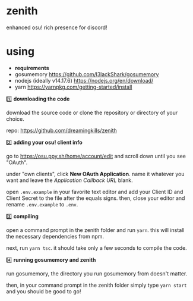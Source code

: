 # zenith

enhanced osu! rich presence for discord!

# using

- **requirements**
- gosumemory https://github.com/l3lackShark/gosumemory
- nodejs (ideally v14.17.6) https://nodejs.org/en/download/
- yarn https://yarnpkg.com/getting-started/install

:one: **downloading the code**

download the source code or clone the repository or directory of your choice.

repo: https://github.com/dreamingkills/zenith

:two: **adding your osu! client info**

go to https://osu.ppy.sh/home/account/edit and scroll down until you see "OAuth".

under "own clients", click **New OAuth Application**. name it whatever you want and leave the _Application Callback URL_ blank.

open `.env.example` in your favorite text editor and add your Client ID and Client Secret to the file after the equals signs. then, close your editor and rename `.env.example` to `.env`.

:three: **compiling**

open a command prompt in the zenith folder and run `yarn`. this will install the necessary dependencies from npm.

next, run `yarn tsc`. it should take only a few seconds to compile the code.

:four: **running gosumemory and zenith**

run gosumemory, the directory you run gosumemory from doesn't matter.

then, in your command prompt in the zenith folder simply type `yarn start` and you should be good to go!
